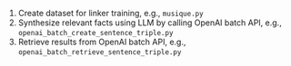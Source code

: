 1. Create dataset for linker training, e.g., `musique.py`
2. Synthesize relevant facts using LLM by calling OpenAI batch API, e.g., `openai_batch_create_sentence_triple.py`
3. Retrieve results from OpenAI batch API, e.g., `openai_batch_retrieve_sentence_triple.py`
